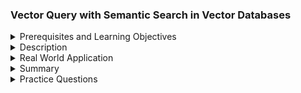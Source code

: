 ### Vector Query with Semantic Search in Vector Databases
<details><summary>Prerequisites and Learning Objectives</summary>

#### Prerequisites and Learning Objectives:

**Prerequisites:**
- Understanding of vector databases and vector representation.
- Familiarity with semantic search concepts.
- Knowledge of distance metrics and similarity measures in vector databases.

**Learning Objectives:**
- Understand the purpose and benefits of conducting vector queries with semantic search.
- Learn about the techniques and components involved in semantic search.
- Explore real-world scenarios where semantic search is valuable.

</details>
<details><summary>Description</summary>

#### Description:

**1. Purpose of Vector Query with Semantic Search:**
   - Vector queries with semantic search aim to provide more contextually relevant results by understanding the meaning behind user queries.
   - This approach enhances the precision and relevance of search results.

**2. Techniques for Vector Query with Semantic Search:**
   - **Vector Representations:** Encode data points (documents, entities, etc.) as vectors using techniques like Word2Vec, GloVe, or deep learning embeddings.
   - **Query Vectorization:** Represent user queries as vectors to capture semantic meaning.
   - **Similarity Measures:** Use distance metrics or similarity measures (e.g., cosine similarity) to find semantically similar vectors.

**3. Components of Semantic Search:**
   - **Indexing:** Ensure that vector representations are efficiently indexed for quick retrieval.
   - **Query Processing:** Process user queries by vectorizing them and comparing against the indexed vectors.
   - **Ranking:** Rank search results based on semantic relevance.

**4. Real-World Scenarios for Semantic Search:**
   - **Document Retrieval:** Retrieve documents based on their semantic relevance to a user's query.
   - **Product Recommendations:** Provide product recommendations based on semantically similar user preferences.
   - **Content Discovery:** Enable users to discover content (articles, images) based on semantic relationships.

</details>
<details><summary>Real World Application</summary>

#### Real World Application:

**News Article Retrieval System:**
   - **Scenario:** Searching for relevant news articles.
   - **Components:**
     - Represent news articles as vectors using document embeddings.
     - Vectorize user queries for semantic search.
     - Use semantic search to retrieve news articles based on the context and meaning of the user's query.

</details>
<details><summary>Summary</summary>

#### Summary:

Vector queries with semantic search in vector databases leverage vector representations to retrieve semantically relevant results, enhancing the precision and context-awareness of search operations.

</details>
<details><summary>Practice Questions</summary>

#### Practice Questions:

1. What is the purpose of conducting vector queries with semantic search in vector databases?
2. Explain the key techniques involved in vector query with semantic search.
3. Describe the components of semantic search in vector databases.
4. Provide real-world scenarios where vector queries with semantic search would be valuable.
5. How does semantic search contribute to the relevance of search results in a vector database?

</details>